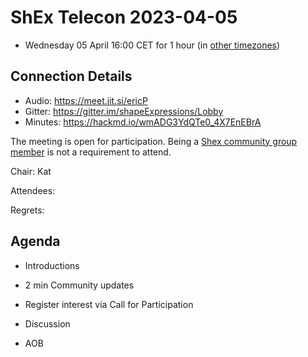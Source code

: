 # ShEx Telecon 2023-04-05
* Wednesday 05 April 16:00 CET for 1 hour (in [other timezones](https://www.timeanddate.com/worldclock/fixedtime.html?msg=ShEx+CG&iso=20230111T16&p1=337))

## Connection Details
* Audio: https://meet.jit.si/ericP
* Gitter: https://gitter.im/shapeExpressions/Lobby
* Minutes: https://hackmd.io/wmADG3YdQTe0_4X7EnEBrA


The meeting is open for participation. Being a [Shex community group member](https://www.w3.org/community/shex/participants) is not a requirement to attend.

Chair: Kat

Attendees: 

Regrets: 

## Agenda

* Introductions

* 2 min Community updates

* Register interest via Call for Participation

* Discussion

* AOB
